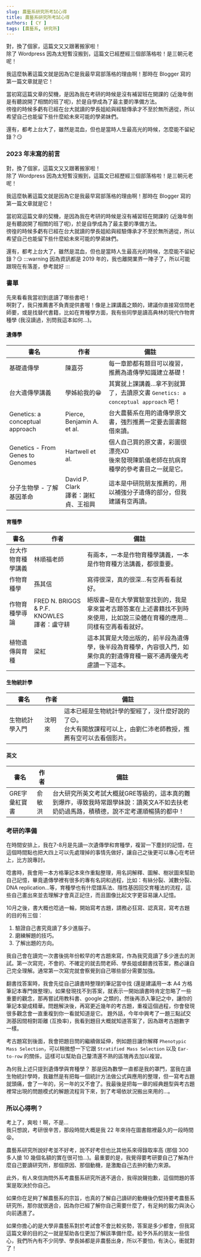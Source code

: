 ```yaml
---
slug: 農藝系研究所考試心得
title: 農藝系研究所考試心得
authors: [ CY ]
tags: [農藝系, 研究所]
---
```

對，換了個家，這篇文又又跟著搬家啦！  
除了 Wordpress 因為太短暫沒搬到，這篇文已經歷經三個部落格啦！是三朝元老呢！

我這麼執著這篇文就是因為它是我最早寫部落格的理由啊！那時在 Blogger 寫的第一篇文章就是它！

當初寫這篇文章的契機，是因為我在考研的時候是沒有補習班在開課的 (近幾年倒是有聽說開了相關的班了呢)，於是自學成為了最主要的準備方法。  
徬徨的時候多虧有已經在台大就讀的學長姐給與經驗傳承才不至於無所適從，所以希望自己也能留下些什麼給未來可能的學弟妹們。

還有，都考上台大了，雖然是混血，但也是當時人生最高光的時候，怎麼能不留紀錄？:smirk:
<!-- truncate -->
### 2023 年末寫的前言
對，換了個家，這篇文又又跟著搬家啦！  
除了 Wordpress 因為太短暫沒搬到，這篇文已經歷經三個部落格啦！是三朝元老呢！

我這麼執著這篇文就是因為它是我最早寫部落格的理由啊！那時在 Blogger 寫的第一篇文章就是它！

當初寫這篇文章的契機，是因為我在考研的時候是沒有補習班在開課的 (近幾年倒是有聽說開了相關的班了呢)，於是自學成為了最主要的準備方法。  
徬徨的時候多虧有已經在台大就讀的學長姐給與經驗傳承才不至於無所適從，所以希望自己也能留下些什麼給未來可能的學弟妹們。

還有，都考上台大了，雖然是混血，但也是當時人生最高光的時候，怎麼能不留紀錄？:smirk:
:::warning
因為資訊都是 2019 年的，我也離開業界一陣子了，所以可能跟現在有落差，參考就好
:::

### 書單
先來看看我當初到底讀了哪些書吧！  
啊對了，我只推薦書不負責提供書喔！像是上課講義之類的，建議你直接寫信問老師要，或是找替代書籍，比如在育種學方面，我有些同學是讀高典林的現代作物育種學 (我沒讀過，別問我這本如何…)。

#### 遺傳學
|書名|作者|備註|
|---|---|---|
|基礎遺傳學|陳嘉芬|每一章節都有題目可以複習，推薦為遺傳學知識建立基礎！|
|台大遺傳學講義|學姊給我的:grin:|其實就上課講義…拿不到就算了，去讀原文書 `Genetics: a conceptual approach` 吧！|
|Genetics: a conceptual approach|Pierce, Benjamin A. et al.|台大農藝系在用的遺傳學原文書，強烈推薦一定要去圖書館借來讀。|
|Genetics - From Genes to Genomes|Hartwell et al.|個人自己買的原文書，彩圖很漂亮XD<br/>後來發現陳凱儀老師在抗病育種學的參考書目之一就是它。|
|分子生物學 - 了解基因革命|David P. Clark<br/>譯者：謝紅貞、王祖興|這本是中研院朋友推薦的，用以補強分子遺傳的部分，但我建議有空再讀。|

#### 育種學
|書名|作者|備註|
|---|---|---|
|台大作物育種學講義|林順福老師|有兩本，一本是作物育種學講義，一本是作物育種方法講義，都很重要。|
|作物育種學|孫其信|寫得很深，真的很深…有空再看看就好。|
|作物育種學導論|FRED N. BRIGGS & P.F. KNOWLES <br/>譯者：盧守耕|絕版書~是在大學實驗室找到的，我是拿來當考古題答案在上述書籍找不到時來使用，比如說三染體在育種的應用...同樣有空再看看就好。|
|植物遺傳與育種|梁紅|這本其實是大陸出版的，前半段為遺傳學，後半段為育種學，內容很入門，如果你真的對遺傳育種一竅不通再優先考慮讀一下這本。|

#### 生物統計學
|書名|作者|備註|
|---|---|---|
|生物統計學入門|沈明來|這本已經是生物統計學的聖經了，沒什麼好說的了:relieved:。<br/>台大有開放課程可以上，由劉仁沛老師教授，推薦有空可以去看個影片。|

#### 英文
|書名|作者|備註|
|---|---|---|
|GRE字彙紅寶書|俞敏洪|台大研究所英文考試大概就GRE等級的，這本真的難到爆炸，導致我時常跟學妹說：讀英文A不如去扶老奶奶過馬路，積積德，說不定考運順暢猜的都中！|

### 考研的準備
在時間安排上，我在7-8月是先讀一次遺傳學和育種學，複習一下塵封的記憶，在這個時間點也把大四上可以先處理掉的事情先做好，讓自己之後更可以專心在考研上，比方說專討。

唸書時，我會用一本方格筆記本來作重點整理，用名詞解釋、圖解、樹狀圖來幫助自己記憶，畢竟遺傳學裡有很多的專有名詞和過程，比如：有絲分裂、減數分裂、DNA replication...等，育種學也有什麼譜系法、隱性基因回交育種法的流程，這些自己畫出來並去理解才會真正記住，而且圖像比起文字更容易讓人記憶。

10月之後，書大概也唸過一輪，開始寫考古題，請務必狂寫、認真寫，寫考古題的目的有三個：
1. 驗證自己書究竟讀了多少進腦子。
2. 磨練解題的技巧。
3. 了解出題的方向。

我自己會在讀完一次書後挑年份較早的考古題來寫，作為我究竟讀了多少進去的測試。第一次寫完，不會的、不確定的就去問老師、學長姐或翻書找答案，務必讓自己完全理解。通常第一次寫完就會察覺到自己哪些部分需要加強。

翻書找答案時，我會先從自己讀書時整理的筆記當中找 (還是建議用一本 A4 方格筆記本專門做整理)。如果發現找不到答案，就表示一開始讀書時肯定忽略了一些重要的觀念，那再嘗試用教科書、google 之類的，然後再添入筆記之中，讓你的筆記本變成精華。問題解決後，再寫更近幾年的考古題，重複這個過程，你會發現很多觀念會一直重複到你一看就知道是它。
題外話，今年中興考了一題三點試交測基因間相對距離 (互換率)，我看到題目大概就知道答案了，因為跟考古題數字一樣。

考古題寫到後面，我會把題目問的繼續做延伸，例如題目讓你解釋 `Phenotypic Mass Selection`，可以稍微想一下它跟 `Stratified Mass Selection` 以及 `Ear-to-row` 的關係，這樣可以幫助自己釐清還不熟的區塊再去加以複習。

為何我上述只提到遺傳學與育種學？
那是因為數學一直都是我的罩門，當我在讀生物統計學時，我雖然是有把每一個統計方法做公式與應用的整理，但一寫考古題就頭痛，會了一年的，另一年的又不會了。我最後是把每一章的經典題型與考古題裡常出現的問題模式的解題流程背下來，到了考場依狀況搬出來用的…。

### 所以心得咧？
考上了，爽啦！啊，不是...  
我只想說，考研很辛苦，那段時間大概是我 22 年來待在圖書館裡最久的一段時間:tired_face:。

農藝系研究所說好考並不好考，說不好考但也比其他系來得錄取率高 (那個 300 多人搶 10 幾個名額的實在很可怕…)。最重要的是，我覺得要考研要自己了解為什麼自己要讀研究所，那個原因、那個動機，是激勵自己去拚的動力來源。

此外，有人來信詢問外系考農藝系研究所適不適合，我得說聲抱歉，這個問題的答案是取決於你自己。  

如果你在足夠了解農藝系的宗旨，也真的了解自己讀研的動機後仍堅持要考農藝系研究所，那你就很適合，因為你已經了解你自己需要什麼了，有足夠的毅力與決心向前邁進了。

如果你擔心的是大學非農藝系對於考試會不會比較劣勢，答案是多少都會，但我寫這篇文章的目的之一就是幫助各位更加了解該準備什麼。給予外系的朋友一些信心，我們所內有不少同學、學長姊都是非農藝出身，所以不要怕，有決心，衝就對了！
